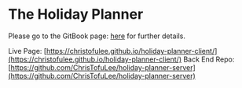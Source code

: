 # The Holiday Planner

Please go to the GitBook page: [here](https://chris-lee90.gitbook.io/holiday-planner/) for further details.

Live Page: [https://christofulee.github.io/holiday-planner-client/](https://christofulee.github.io/holiday-planner-client/)
Back End Repo: [https://github.com/ChrisTofuLee/holiday-planner-server](https://github.com/ChrisTofuLee/holiday-planner-server)
